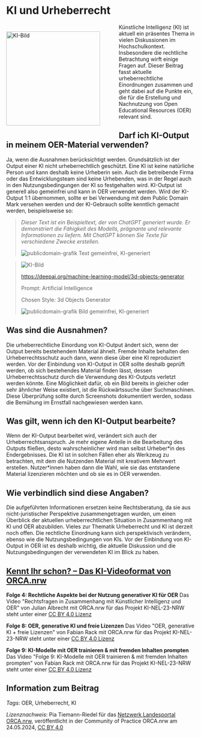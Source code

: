 # KI und Urheberrecht

<img src="https://github.com/lindahalm-hsbi/infOERmiert/assets/147709351/585606e1-0fb4-4e99-aec5-e20d4f55f6c7" style="float: left; margin: 20px 50px 20px 0px" alt="KI-Bild" title="KI-Bild" width="250px"/> 
Künstliche  Intelligenz (KI) ist aktuell ein präsentes Thema in vielen Diskussionen  im Hochschulkontext. Insbesondere die rechtliche Betrachtung wirft  einige Fragen auf. Dieser Beitrag fasst aktuelle urheberrechtliche  Einordnungen zusammen und geht dabei auf die Punkte ein, die für die  Erstellung und Nachnutzung von Open Educational Resources (OER) relevant  sind.
 
## Darf ich KI-Output in meinem OER-Material verwenden?
Ja, wenn die Ausnahmen berücksichtigt werden. Grundsätzlich ist der  Output einer KI nicht urheberrechtlich geschützt. Eine KI ist keine  natürliche Person und kann deshalb keine Urheberin sein. Auch die  betreibende Firma oder das Entwicklungsteam sind keine Urhebenden, was  in der Regel auch in den Nutzungsbedingungen der KI so festgehalten  wird. KI-Output ist generell also gemeinfrei und kann in OER verwendet  werden. Wird der KI-Output 1:1 übernommen, sollte er bei Verwendung mit  dem Public Domain Mark versehen werden und der KI-Gebrauch sollte  kenntlich gemacht werden, beispielsweise so:

> *Dieser Text ist ein Beispieltext, der von ChatGPT generiert wurde. Er demonstriert die Fähigkeit des Modells, prägnante und relevante Informationen zu liefern. Mit ChatGPT können Sie Texte für verschiedene Zwecke erstellen.*
> 
> ![publicdomain-grafik](https://github.com/lindahalm-hsbi/infOERmiert/assets/147709351/1d277796-932c-4da5-8d79-66880a0130e2) Text gemeinfrei, KI-generiert


> 
> 
> ![KI-Bild](https://github.com/lindahalm-hsbi/infOERmiert/assets/147709351/585606e1-0fb4-4e99-aec5-e20d4f55f6c7)
> 
> https://deepai.org/machine-learning-model/3d-objects-generator 
>
> Prompt: Artificial Intelligence
>
> Chosen Style: 3d Objects Generator
> 
> 
> ![publicdomain-grafik](https://github.com/lindahalm-hsbi/infOERmiert/assets/147709351/1d277796-932c-4da5-8d79-66880a0130e2) Bild gemeinfrei, KI-generiert

## Was sind die Ausnahmen?
 
Die urheberrechtliche Einordung von KI-Output ändert sich, wenn der  Output bereits bestehendem Material ähnelt. Fremde Inhalte behalten den  Urheberrechtsschutz auch dann, wenn diese über eine KI reproduziert  werden. Vor der Einbindung von KI-Output in OER sollte deshalb geprüft  werden, ob sich bestehendes Material finden lässt, dessen  Urheberrechtsschutz durch die Verwendung des KI-Outputs verletzt werden  könnte. Eine Möglichkeit dafür, ob ein Bild bereits in gleicher oder  sehr ähnlicher Weise existiert, ist die Rückwärtssuche über  Suchmaschinen. Diese Überprüfung sollte durch Screenshots dokumentiert  werden, sodass die Bemühung im Ernstfall nachgewiesen werden kann.
 
## Was gilt, wenn ich den KI-Output bearbeite?
 
Wenn der KI-Output bearbeitet wird, verändert sich auch der  Urheberrechtsanspruch. Je mehr eigene Anteile in die Bearbeitung des  Outputs fließen, desto wahrscheinlicher wird man selbst Urheber\*in des  Endergebnisses. Die KI ist in solchen Fällen eher als Werkzeug zu  betrachten, mit dem die Nutzenden Material mit kreativem Mehrwert  erstellen. Nutzer\*innen haben dann die Wahl, wie sie das entstandene  Material lizenzieren möchten und ob sie es in OER verwenden.
 
## Wie verbindlich sind diese Angaben?
 
Die aufgeführten Informationen ersetzen keine Rechtsberatung, da sie  aus nicht-juristischer Perspektive zusammengetragen wurden, um einen  Überblick der aktuellen urheberrechtlichen Situation in Zusammenhang mit  KI und OER abzubilden. Vieles zur Thematik Urheberrecht und KI ist  derzeit noch offen. Die rechtliche Einordnung kann sich perspektivisch  verändern, ebenso wie die Nutzungsbedingungen von KIs. Vor der  Einbindung von KI-Output in OER ist es deshalb wichtig, die aktuelle  Diskussion und die Nutzungsbedingungen der verwendeten KI im Blick zu  haben.
 

## [Kennt Ihr schon? – Das KI-Videoformat von ORCA.nrw](https://oer-ki.orca.nrw/?page_id=68 "Kennt Ihr schon? – Das KI-Videoformat von ORCA.nrw")
 
**Folge 4: Rechtliche Aspekte bei der Nutzung generativer KI für OER** 
 Das Video "Rechtsfragen in Zusammenhang mit Künstlicher Intelligenz und  OER" von Julian Albrecht mit ORCA.nrw für das Projekt KI-NEL-23-NRW  steht unter einer [CC BY 4.0 Lizenz](https://creativecommons.org/licenses/by/4.0/deed.de)
 
**Folge 8: OER, generative KI und freie Lizenzen**
 Das Video "OER, generative KI + freie Lizenzen" von Fabian Rack mit ORCA.nrw für das Projekt KI-NEL-23-NRW steht unter einer [CC BY 4.0 Lizenz](https://creativecommons.org/licenses/by/4.0/deed.de)
 
**Folge 9: KI-Modelle mit OER trainieren & mit fremden Inhalten prompten**
 Das Video "Folge 9: KI-Modelle mit OER trainieren & mit fremden  Inhalten prompten" von Fabian Rack mit ORCA.nrw für das Projekt  KI-NEL-23-NRW steht unter einer [CC BY 4.0 Lizenz](https://creativecommons.org/licenses/by/4.0/deed.de)
 
## Information zum Beitrag
*Tags*: OER, Urheberrecht, KI

*Lizenznachweis*: Pia Tiemann-Riedel für das <a href="http://www.orca.nrw/ueber-uns/netzwerk" target="_blank">Netzwerk Landesportal ORCA.nrw</a>, veröffentlicht in der Community of Practice ORCA.nrw am 24.05.2024, <a href="https://creativecommons.org/licenses/by/4.0/" target="_blank">CC BY 4.0</a>
